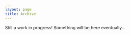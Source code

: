 ```yaml
---
layout: page
title: Archive
---
```


Still a work in progress! Something will be here eventually...
